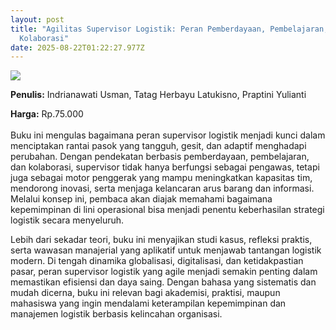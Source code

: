 ```yaml
---
layout: post
title: "Agilitas Supervisor Logistik: Peran Pemberdayaan, Pembelajaran, dan
  Kolaborasi"
date: 2025-08-22T01:22:27.977Z
---
```

![](/images/uploads/isbn-agilitas-supervisor-logistik.jpg)

**P﻿enulis:** Indrianawati Usman,
	  Tatag Herbayu Latukisno,
	  Praptini Yulianti

**Harga:** Rp.75.000\
\
Buku ini mengulas bagaimana peran supervisor logistik menjadi kunci dalam menciptakan rantai pasok yang tangguh, gesit, dan adaptif menghadapi perubahan. Dengan pendekatan berbasis pemberdayaan, pembelajaran, dan kolaborasi, supervisor tidak hanya berfungsi sebagai pengawas, tetapi juga sebagai motor penggerak yang mampu meningkatkan kapasitas tim, mendorong inovasi, serta menjaga kelancaran arus barang dan informasi. Melalui konsep ini, pembaca akan diajak memahami bagaimana kepemimpinan di lini operasional bisa menjadi penentu keberhasilan strategi logistik secara menyeluruh.

Lebih dari sekadar teori, buku ini menyajikan studi kasus, refleksi praktis, serta wawasan manajerial yang aplikatif untuk menjawab tantangan logistik modern. Di tengah dinamika globalisasi, digitalisasi, dan ketidakpastian pasar, peran supervisor logistik yang agile menjadi semakin penting dalam memastikan efisiensi dan daya saing. Dengan bahasa yang sistematis dan mudah dicerna, buku ini relevan bagi akademisi, praktisi, maupun mahasiswa yang ingin mendalami keterampilan kepemimpinan dan manajemen logistik berbasis kelincahan organisasi.
